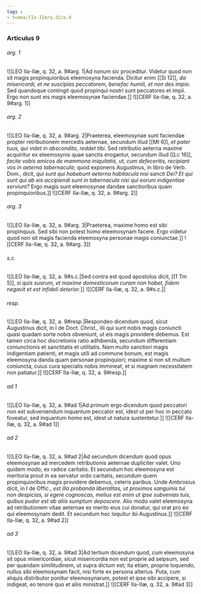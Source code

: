 ```yaml
---
tags : 
- Summa/IIa-IIæ/q.32/a.9
---
```


### Articulus 9

###### arg. 1
![[LEO IIa-IIæ, q. 32, a. 9#arg. 1|Ad nonum sic proceditur. Videtur quod non sit magis propinquioribus eleemosyna facienda. Dicitur enim [[Si 12]], *da misericordi, et ne suscipias peccatorem, benefac humili, et non des impio*. Sed quandoque contingit quod propinqui nostri sunt peccatores et impii. Ergo non sunt eis magis eleemosynae faciendae.]]
![[CERF IIa-IIæ, q. 32, a. 9#arg. 1]]

###### arg. 2
![[LEO IIa-IIæ, q. 32, a. 9#arg. 2|Praeterea, eleemosynae sunt faciendae propter retributionem mercedis aeternae, secundum illud [[Mt 6]], *et pater tuus, qui videt in abscondito, reddet tibi*. Sed retributio aeterna maxime acquiritur ex eleemosynis quae sanctis erogantur, secundum illud [[Lc 16]], *facite vobis amicos de mammona iniquitatis, ut, cum defeceritis, recipiant vos in aeterna tabernacula*; quod exponens Augustinus, in libro de Verb. Dom., dicit, *qui sunt qui habebunt aeterna habitacula nisi sancti Dei? Et qui sunt qui ab eis accipiendi sunt in tabernacula nisi qui eorum indigentiae serviunt?* Ergo magis sunt eleemosynae dandae sanctioribus quam propinquioribus.]]
![[CERF IIa-IIæ, q. 32, a. 9#arg. 2]]

###### arg. 3
![[LEO IIa-IIæ, q. 32, a. 9#arg. 3|Praeterea, maxime homo est sibi propinquus. Sed sibi non potest homo eleemosynam facere. Ergo videtur quod non sit magis facienda eleemosyna personae magis coniunctae.]]
![[CERF IIa-IIæ, q. 32, a. 9#arg. 3]]

###### s.c.
![[LEO IIa-IIæ, q. 32, a. 9#s.c.|Sed contra est quod apostolus dicit, [[1 Tm 5]], *si quis suorum, et maxime domesticorum curam non habet, fidem negavit et est infideli deterior*.]]
![[CERF IIa-IIæ, q. 32, a. 9#s.c.]]

###### resp.
![[LEO IIa-IIæ, q. 32, a. 9#resp.|Respondeo dicendum quod, sicut Augustinus dicit, in I de Doct. Christ., illi qui sunt nobis magis coniuncti quasi quadam sorte nobis obveniunt, ut eis magis providere debemus. Est tamen circa hoc discretionis ratio adhibenda, secundum differentiam coniunctionis et sanctitatis et utilitatis. Nam multo sanctiori magis indigentiam patienti, et magis utili ad commune bonum, est magis eleemosyna danda quam personae propinquiori; maxime si non sit multum coniuncta, cuius cura specialis nobis immineat, et si magnam necessitatem non patiatur.]]
![[CERF IIa-IIæ, q. 32, a. 9#resp.]]

###### ad 1
![[LEO IIa-IIæ, q. 32, a. 9#ad 1|Ad primum ergo dicendum quod peccatori non est subveniendum inquantum peccator est, idest ut per hoc in peccato foveatur, sed inquantum homo est, idest ut natura sustentetur.]]
![[CERF IIa-IIæ, q. 32, a. 9#ad 1]]

###### ad 2
![[LEO IIa-IIæ, q. 32, a. 9#ad 2|Ad secundum dicendum quod opus eleemosynae ad mercedem retributionis aeternae dupliciter valet. Uno quidem modo, ex radice caritatis. Et secundum hoc eleemosyna est meritoria prout in ea servatur ordo caritatis, secundum quem propinquioribus magis providere debemus, ceteris paribus. Unde Ambrosius dicit, in I de Offic., *est illa probanda liberalitas, ut proximos sanguinis tui non despicias, si egere cognoscas, melius est enim ut ipse subvenias tuis, quibus pudor est ab aliis sumptum deposcere*. Alio modo valet eleemosyna ad retributionem vitae aeternae ex merito eius cui donatur, qui orat pro eo qui eleemosynam dedit. Et secundum hoc loquitur ibi Augustinus.]]
![[CERF IIa-IIæ, q. 32, a. 9#ad 2]]

###### ad 3
![[LEO IIa-IIæ, q. 32, a. 9#ad 3|Ad tertium dicendum quod, cum eleemosyna sit opus misericordiae, sicut misericordia non est proprie ad seipsum, sed per quandam similitudinem, ut supra dictum est; ita etiam, proprie loquendo, nullus sibi eleemosynam facit, nisi forte ex persona alterius. Puta, cum aliquis distributor ponitur eleemosynarum, potest et ipse sibi accipere, si indigeat, eo tenore quo et aliis ministrat.]]
![[CERF IIa-IIæ, q. 32, a. 9#ad 3]]

